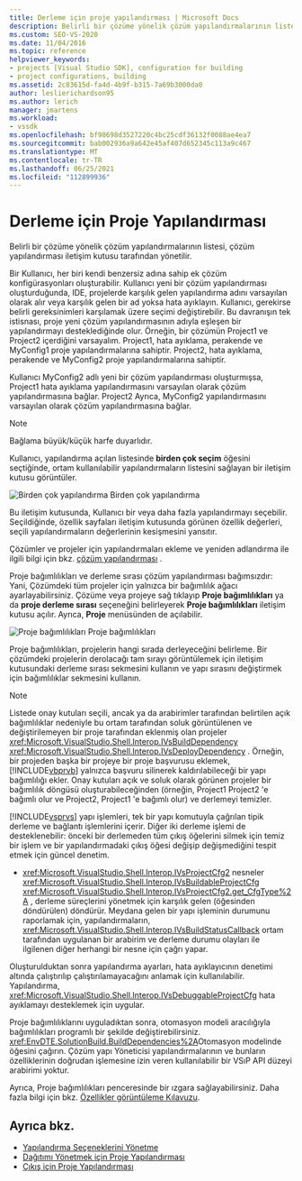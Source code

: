 ```yaml
---
title: Derleme için proje yapılandırması | Microsoft Docs
description: Belirli bir çözüme yönelik çözüm yapılandırmalarının listesinin yeni bir proje türündeki çözüm konfigürasyonları iletişim kutusu tarafından nasıl yönetildiğini öğrenin.
ms.custom: SEO-VS-2020
ms.date: 11/04/2016
ms.topic: reference
helpviewer_keywords:
- projects [Visual Studio SDK], configuration for building
- project configurations, building
ms.assetid: 2c83615d-fa4d-4b9f-b315-7a69b3000da0
author: leslierichardson95
ms.author: lerich
manager: jmartens
ms.workload:
- vssdk
ms.openlocfilehash: bf98698d3527220c4bc25cdf36132f0088ae4ea7
ms.sourcegitcommit: bab002936a9a642e45af407d652345c113a9c467
ms.translationtype: MT
ms.contentlocale: tr-TR
ms.lasthandoff: 06/25/2021
ms.locfileid: "112899936"
---
```

# <a name="project-configuration-for-building"></a>Derleme için Proje Yapılandırması
Belirli bir çözüme yönelik çözüm yapılandırmalarının listesi, çözüm yapılandırması iletişim kutusu tarafından yönetilir.

 Bir Kullanıcı, her biri kendi benzersiz adına sahip ek çözüm konfigürasyonları oluşturabilir. Kullanıcı yeni bir çözüm yapılandırması oluşturduğunda, IDE, projelerde karşılık gelen yapılandırma adını varsayılan olarak alır veya karşılık gelen bir ad yoksa hata ayıklayın. Kullanıcı, gerekirse belirli gereksinimleri karşılamak üzere seçimi değiştirebilir. Bu davranışın tek istisnası, proje yeni çözüm yapılandırmasının adıyla eşleşen bir yapılandırmayı desteklediğinde olur. Örneğin, bir çözümün Project1 ve Project2 içerdiğini varsayalım. Project1, hata ayıklama, perakende ve MyConfig1 proje yapılandırmalarına sahiptir. Project2, hata ayıklama, perakende ve MyConfig2 proje yapılandırmalarına sahiptir.

 Kullanıcı MyConfig2 adlı yeni bir çözüm yapılandırması oluşturmışsa, Project1 hata ayıklama yapılandırmasını varsayılan olarak çözüm yapılandırmasına bağlar. Project2 Ayrıca, MyConfig2 yapılandırmasını varsayılan olarak çözüm yapılandırmasına bağlar.

> [!NOTE]
> Bağlama büyük/küçük harfe duyarlıdır.

 Kullanıcı, yapılandırma açılan listesinde **birden çok seçim** öğesini seçtiğinde, ortam kullanılabilir yapılandırmaların listesini sağlayan bir iletişim kutusu görüntüler.

 ![Birden çok yapılandırma](../../extensibility/internals/media/vsmultiplecfgs.gif "vsMultipleCfgs") Birden çok yapılandırma

 Bu iletişim kutusunda, Kullanıcı bir veya daha fazla yapılandırmayı seçebilir. Seçildiğinde, özellik sayfaları iletişim kutusunda görünen özellik değerleri, seçili yapılandırmaların değerlerinin kesişmesini yansıtır.

 Çözümler ve projeler için yapılandırmaları ekleme ve yeniden adlandırma ile ilgili bilgi için bkz. [çözüm yapılandırması](../../extensibility/internals/solution-configuration.md) .

 Proje bağımlılıkları ve derleme sırası çözüm yapılandırması bağımsızdır: Yani, Çözümdeki tüm projeler için yalnızca bir bağımlılık ağacı ayarlayabilirsiniz. Çözüme veya projeye sağ tıklayıp **Proje bağımlılıkları** ya da **proje derleme sırası** seçeneğini belirleyerek **Proje bağımlılıkları** iletişim kutusu açılır. Ayrıca, **Proje** menüsünden de açılabilir.

 ![Proje bağımlılıkları](../../extensibility/internals/media/vsprojdependencies.gif "vsProjDependencies") Proje bağımlılıkları

 Proje bağımlılıkları, projelerin hangi sırada derleyeceğini belirleme. Bir çözümdeki projelerin derolacağı tam sırayı görüntülemek için iletişim kutusundaki derleme sırası sekmesini kullanın ve yapı sırasını değiştirmek için bağımlılıklar sekmesini kullanın.

> [!NOTE]
> Listede onay kutuları seçili, ancak ya da arabirimler tarafından belirtilen açık bağımlılıklar nedeniyle bu ortam tarafından soluk görüntülenen ve değiştirilemeyen bir proje tarafından eklenmiş olan projeler <xref:Microsoft.VisualStudio.Shell.Interop.IVsBuildDependency> <xref:Microsoft.VisualStudio.Shell.Interop.IVsDeployDependency> . Örneğin, bir projeden başka bir projeye bir proje başvurusu eklemek, [!INCLUDE[vbprvb](../../code-quality/includes/vbprvb_md.md)] yalnızca başvuru silinerek kaldırılabileceği bir yapı bağımlılığı ekler. Onay kutuları açık ve soluk olarak görünen projeler bir bağımlılık döngüsü oluşturabileceğinden (örneğin, Project1 Project2 'e bağımlı olur ve Project2, Project1 'e bağımlı olur) ve derlemeyi temizler.

 [!INCLUDE[vsprvs](../../code-quality/includes/vsprvs_md.md)] yapı işlemleri, tek bir yapı komutuyla çağrılan tipik derleme ve bağlantı işlemlerini içerir. Diğer iki derleme işlemi de desteklenebilir: önceki bir derlemeden tüm çıkış öğelerini silmek için temiz bir işlem ve bir yapılandırmadaki çıkış öğesi değişip değişmediğini tespit etmek için güncel denetim.

- <xref:Microsoft.VisualStudio.Shell.Interop.IVsProjectCfg2> nesneler <xref:Microsoft.VisualStudio.Shell.Interop.IVsBuildableProjectCfg> <xref:Microsoft.VisualStudio.Shell.Interop.IVsProjectCfg2.get_CfgType%2A> , derleme süreçlerini yönetmek için karşılık gelen (öğesinden döndürülen) döndürür. Meydana gelen bir yapı işleminin durumunu raporlamak için, yapılandırmaların, <xref:Microsoft.VisualStudio.Shell.Interop.IVsBuildStatusCallback> ortam tarafından uygulanan bir arabirim ve derleme durumu olayları ile ilgilenen diğer herhangi bir nesne için çağrı yapar.

 Oluşturulduktan sonra yapılandırma ayarları, hata ayıklayıcının denetimi altında çalıştırılıp çalıştırılamayacağını anlamak için kullanılabilir. Yapılandırma, <xref:Microsoft.VisualStudio.Shell.Interop.IVsDebuggableProjectCfg> hata ayıklamayı desteklemek için uygular.

 Proje bağımlılıklarını uyguladıktan sonra, otomasyon modeli aracılığıyla bağımlılıkları programlı bir şekilde değiştirebilirsiniz. <xref:EnvDTE.SolutionBuild.BuildDependencies%2A>Otomasyon modelinde öğesini çağırın. Çözüm yapı Yöneticisi yapılandırmalarının ve bunların özelliklerinin doğrudan işlemesine izin veren kullanılabilir bir VSıP API düzeyi arabirimi yoktur.

 Ayrıca, Proje bağımlılıkları penceresinde bir ızgara sağlayabilirsiniz. Daha fazla bilgi için bkz. [Özellikler görüntüleme Kılavuzu](../../extensibility/internals/properties-display-grid.md).

## <a name="see-also"></a>Ayrıca bkz.
- [Yapılandırma Seçeneklerini Yönetme](../../extensibility/internals/managing-configuration-options.md)
- [Dağıtımı Yönetmek için Proje Yapılandırması](../../extensibility/internals/project-configuration-for-managing-deployment.md)
- [Çıkış için Proje Yapılandırması](../../extensibility/internals/project-configuration-for-output.md)
